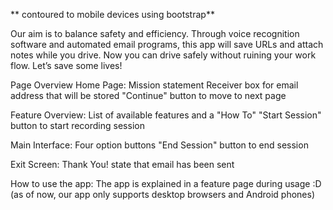 ** contoured to mobile devices using bootstrap**

Our aim is to balance safety and efficiency. Through voice recognition software and automated email programs, this app will save URLs and attach notes while you drive. Now you can drive safely without ruining your work flow. Let’s save some lives!

Page Overview
Home Page: Mission statement Receiver box for email address that will be stored "Continue" button to move to next page

Feature Overview: List of available features and a "How To" "Start Session" button to start recording session

Main Interface: Four option buttons "End Session" button to end session

Exit Screen: Thank You! state that email has been sent

How to use the app: The app is explained in a feature page during usage :D (as of now, our app only supports desktop browsers and Android phones)
